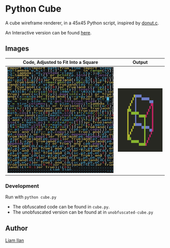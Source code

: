 # Python Cube
A cube wireframe renderer, in a 45x45 Python script, inspired by [donut.c](https://www.a1k0n.net/2006/09/15/obfuscated-c-donut.html).

An Interactive version can be found [here](https://replit.com/@snowboardsheep/Python-Cube?v=1).
## Images
| Code, Adjusted to Fit Into a Square    | Output                              |
|----------------------------------------|-------------------------------------|
| ![45x45 Script](./img/square-font.png) | ![Wireframe Cube](./img/output.png) |

### Development
Run with `python cube.py`
- The obfuscated code can be found in `cube.py`.
- The unobfuscated version can be found at in `unobfuscated-cube.py`

## Author
[Liam Ilan](https://github.com/liam-ilan)
